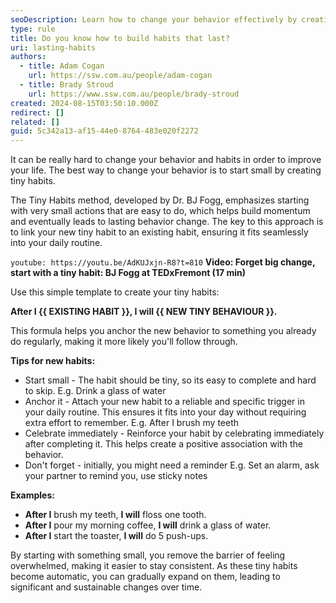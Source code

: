 ```yaml
---
seoDescription: Learn how to change your behavior effectively by creating tiny habits.
type: rule
title: Do you know how to build habits that last?
uri: lasting-habits
authors:
  - title: Adam Cogan
    url: https://ssw.com.au/people/adam-cogan
  - title: Brady Stroud
    url: https://www.ssw.com.au/people/brady-stroud
created: 2024-08-15T03:50:10.000Z
redirect: []
related: []
guid: 5c342a13-af15-44e0-8764-483e020f2272
---
```


It can be really hard to change your behavior and habits in order to improve your life. The best way to change your behavior is to start small by creating tiny habits.

The Tiny Habits method, developed by Dr. BJ Fogg, emphasizes starting with very small actions that are easy to do, which helps build momentum and eventually leads to lasting behavior change. The key to this approach is to link your new tiny habit to an existing habit, ensuring it fits seamlessly into your daily routine.

<!--endintro-->

`youtube: https://youtu.be/AdKUJxjn-R8?t=810`
**Video: Forget big change, start with a tiny habit: BJ Fogg at TEDxFremont (17 min)**

Use this simple template to create your tiny habits:

**After I {{ EXISTING HABIT }}, I will {{ NEW TINY BEHAVIOUR }}.**

This formula helps you anchor the new behavior to something you already do regularly, making it more likely you'll follow through.

**Tips for new habits:**

* Start small - The habit should be tiny, so its easy to complete and hard to skip.
  E.g. Drink a glass of water
* Anchor it - Attach your new habit to a reliable and specific trigger in your daily routine. This ensures it fits into your day without requiring extra effort to remember.
  E.g. After I brush my teeth
* Celebrate immediately - Reinforce your habit by celebrating immediately after completing it. This helps create a positive association with the behavior.
* Don't forget - initially, you might need a reminder
  E.g. Set an alarm, ask your partner to remind you, use sticky notes

**Examples:**

* **After I** brush my teeth, **I will** floss one tooth.
* **After I** pour my morning coffee, **I will** drink a glass of water.
* **After I** start the toaster, **I will** do 5 push-ups.

By starting with something small, you remove the barrier of feeling overwhelmed, making it easier to stay consistent. As these tiny habits become automatic, you can gradually expand on them, leading to significant and sustainable changes over time.
